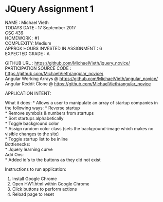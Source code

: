 # JQuery Assignment 1

NAME : Michael Vieth  
TODAYS DATE : 17 September 2017  
CSC 436  
HOMEWORK : #1  
COMPLEXITY: Medium  
APPROX HOURS INVESTED IN ASSIGNMENT : 6  
EXPECTED GRADE : A  

GITHUB URL : https://github.com/MichaelVieth/jquery_novice/  
PARTICIPATION SOURCE CODE : https://github.com/MichaelVieth/angular_novice/  
Angular Working Arrays @ https://github.com/MichaelVieth/angular_novice/  
Angular Reddit Clone @ https://github.com/MichaelVieth/angular_novice  

APPLICATION INTENT: 

  What it does: 
    * Allows a user to manipulate an array of startup companies in the following ways: 
      * Reverse startup  
      * Remove symbols & numbers from startups  
      * Sort startups alphabetically  
      * Toggle background color  
      * Assign random color class (sets the background-image which makes no visible changes to the site)  
      * Toggle startup list to be inline  
  Bottlenecks:  
    * Jquery learning curve  
  Add Ons:  
    * Added id's to the buttons as they did not exist  
  
Instructions to run application:  
  1. Install Google Chrome  
  2. Open HW1.html within Google Chrome  
  3. Click buttons to perform actions  
  4. Reload page to reset  
